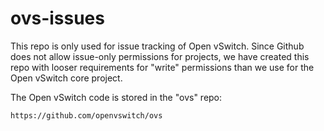 ovs-issues
==========

This repo is only used for issue tracking of Open vSwitch.  Since Github
does not allow issue-only permissions for projects, we have created this
repo with looser requirements for "write" permissions than we use for
the Open vSwitch core project.

The Open vSwitch code is stored in the "ovs" repo:

    https://github.com/openvswitch/ovs
